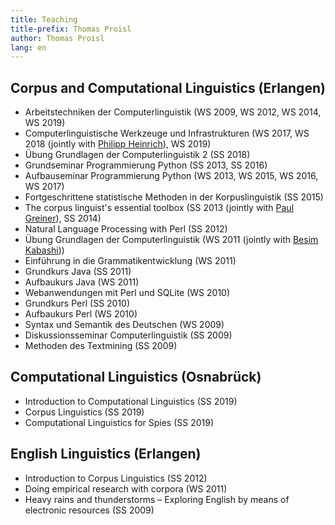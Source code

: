 ```yaml
---
title: Teaching
title-prefix: Thomas Proisl
author: Thomas Proisl
lang: en
---
```


## Corpus and Computational Linguistics (Erlangen) ##

- Arbeitstechniken der Computerlinguistik (WS 2009, WS 2012, WS 2014,
  WS 2019)
- Computerlinguistische Werkzeuge und Infrastrukturen (WS 2017, WS
  2018 (jointly with [Philipp Heinrich](http://philipp-heinrich.eu/)),
  WS 2019)
- Übung Grundlagen der Computerlinguistik 2 (SS 2018)
- Grundseminar Programmierung Python (SS 2013, SS 2016)
- Aufbauseminar Programmierung Python (WS 2013, WS 2015, WS 2016, WS 2017)
- Fortgeschrittene statistische Methoden in der Korpuslinguistik (SS 2015)
- The corpus linguist's essential toolbox (SS 2013 (jointly with [Paul
  Greiner](https://www.paul-greiner.de/)), SS 2014)
- Natural Language Processing with Perl (SS 2012)
- Übung Grundlagen der Computerlinguistik (WS 2011 (jointly with
  [Besim Kabashi](http://besim-kabashi.net/)))
- Einführung in die Grammatikentwicklung (WS 2011)
- Grundkurs Java (SS 2011)
- Aufbaukurs Java (WS 2011)
- Webanwendungen mit Perl und SQLite (WS 2010)
- Grundkurs Perl (SS 2010)
- Aufbaukurs Perl (WS 2010)
- Syntax und Semantik des Deutschen (WS 2009)
- Diskussionsseminar Computerlinguistik (SS 2009)
- Methoden des Textmining (SS 2009)


## Computational Linguistics (Osnabrück) ##

- Introduction to Computational Linguistics (SS 2019)
- Corpus Linguistics (SS 2019)
- Computational Linguistics for Spies (SS 2019)


## English Linguistics (Erlangen) ##

- Introduction to Corpus Linguistics (SS 2012)
- Doing empirical research with corpora (WS 2011)
- Heavy rains and thunderstorms – Exploring English by means of electronic resources (SS 2009)


<!-- ## Supervised theses ## -->

<!-- ### Master's theses ### -->

<!--   * Allison Moreno Drexler (2019) -->
    
<!-- 	Supervisors: Thomas Proisl, ??? -->

<!-- ### Bachelor's theses ### -->

<!--   * Maja Toebs (2019) -->
    
<!-- 	Supervisors: Thomas Proisl, Johannes Knabe -->
<!--   * Jannis Rautenstrauch (2019) -->
    
<!--     Supervisors: Nico Potyka, Thomas Proisl -->
<!--   * Cedric Waterschoot (2019): Political framing and sensationalism on -->
<!--     American cable news: A corpus-based approach -->
	
<!-- 	Supervisors: Peter Uhrig, Thomas Proisl -->
